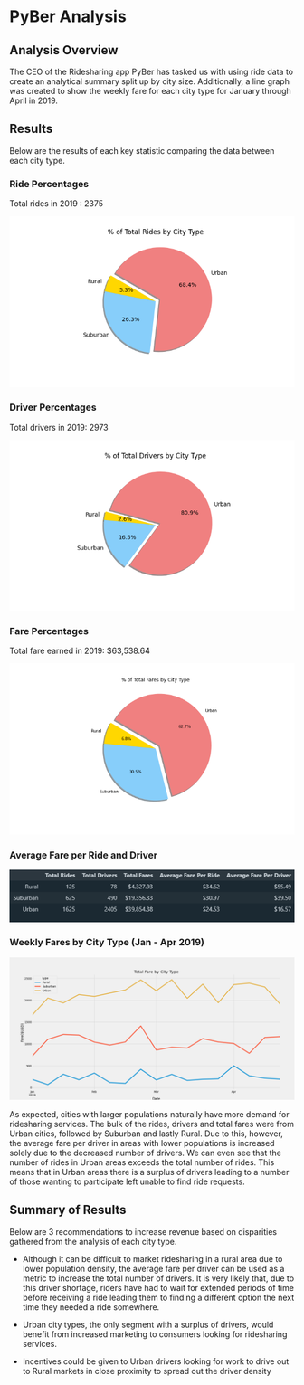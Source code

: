 # PyBer Analysis

## Analysis Overview

The CEO of the Ridesharing app PyBer has tasked us with using ride data to create an analytical summary split up by city size. Additionally, a line graph was created to show the weekly fare for each city type for January through April in 2019.

## Results

Below are the results of each key statistic comparing the data between each city type.

### Ride Percentages
Total rides in 2019 : 2375

![Ride Data](https://github.com/tyler-sanzo/PyBer_Analysis/blob/main/Analysis/Fig6.png)


### Driver Percentages
Total drivers in 2019: 2973

![Driver Data](https://github.com/tyler-sanzo/PyBer_Analysis/blob/main/Analysis/Fig7.png)


### Fare Percentages
Total fare earned in 2019: $63,538.64

![Fare Data](https://github.com/tyler-sanzo/PyBer_Analysis/blob/main/Analysis/Fig5.png)


### Average Fare per Ride and Driver

![Fare Averages](https://github.com/tyler-sanzo/PyBer_Analysis/blob/main/Analysis/PyBer_Overview_Summary.PNG)


### Weekly Fares by City Type (Jan - Apr 2019) 

![Weekly Fares](https://github.com/tyler-sanzo/PyBer_Analysis/blob/main/Analysis/PyBer_fare_summary.png)


As expected, cities with larger populations naturally have more demand for ridesharing services. The bulk of the rides, drivers and total fares were from Urban cities, followed by Suburban and lastly Rural. Due to this, however, the average fare per driver in areas with lower populations is increased solely due to the decreased number of drivers. We can even see that the number of rides in Urban areas exceeds the total number of rides. This means that in Urban areas there is a surplus of drivers leading to a number of those wanting to participate left unable to find ride requests.


## Summary of Results

Below are 3 recommendations to increase revenue based on disparities gathered from the analysis of each city type.

- Although it can be difficult to market ridesharing in a rural area due to lower population density, the average fare per driver can be used as a metric to increase the total number of drivers. It is very likely that, due to this driver shortage, riders have had to wait for extended periods of time before receiving a ride leading them to finding a different option the next time they needed a ride somewhere.

- Urban city types, the only segment with a surplus of drivers, would benefit from increased marketing to consumers looking for ridesharing services.

- Incentives could be given to Urban drivers looking for work to drive out to Rural markets in close proximity to spread out the driver density

